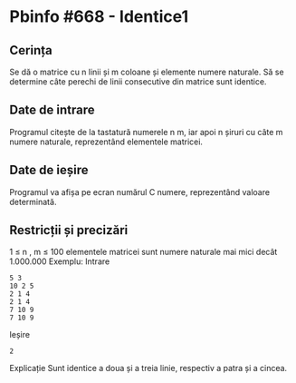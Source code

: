 # Pbinfo #668 - Identice1
## Cerința
Se dă o matrice cu n linii și m coloane și elemente numere naturale. Să se determine câte perechi de linii consecutive din matrice sunt identice.

## Date de intrare
Programul citește de la tastatură numerele n m, iar apoi n șiruri cu câte m numere naturale, reprezentând elementele matricei.

## Date de ieșire
Programul va afișa pe ecran numărul C numere, reprezentând valoare determinată.

## Restricții și precizări
1 ≤ n , m ≤ 100
elementele matricei sunt numere naturale mai mici decât 1.000.000
Exemplu:
Intrare
```
5 3
10 2 5 
2 1 4 
2 1 4 
7 10 9 
7 10 9 
```
Ieșire
```
2
```
Explicație
Sunt identice a doua și a treia linie, respectiv a patra și a cincea.
